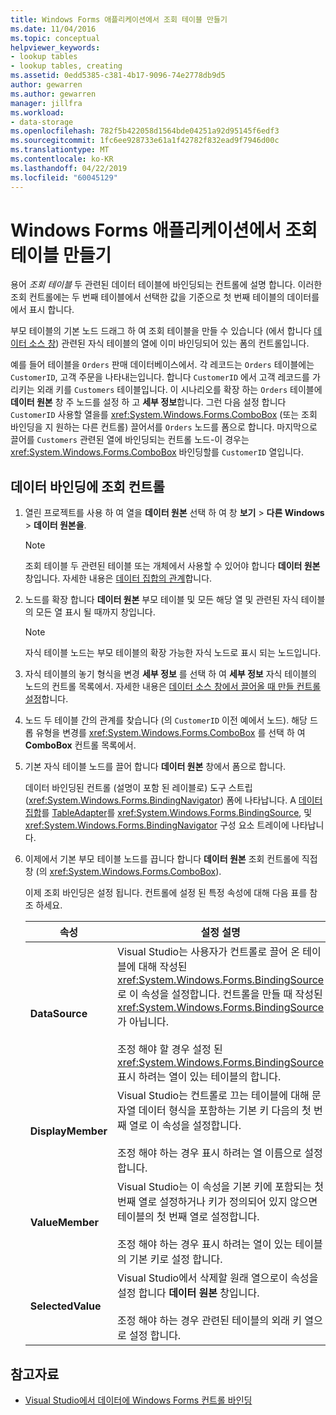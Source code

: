 ```yaml
---
title: Windows Forms 애플리케이션에서 조회 테이블 만들기
ms.date: 11/04/2016
ms.topic: conceptual
helpviewer_keywords:
- lookup tables
- lookup tables, creating
ms.assetid: 0edd5385-c381-4b17-9096-74e2778db9d5
author: gewarren
ms.author: gewarren
manager: jillfra
ms.workload:
- data-storage
ms.openlocfilehash: 782f5b422058d1564bde04251a92d95145f6edf3
ms.sourcegitcommit: 1fc6ee928733e61a1f42782f832ead9f7946d00c
ms.translationtype: MT
ms.contentlocale: ko-KR
ms.lasthandoff: 04/22/2019
ms.locfileid: "60045129"
---
```

# <a name="create-lookup-tables-in-windows-forms-applications"></a>Windows Forms 애플리케이션에서 조회 테이블 만들기

용어 *조회 테이블* 두 관련된 데이터 테이블에 바인딩되는 컨트롤에 설명 합니다. 이러한 조회 컨트롤에는 두 번째 테이블에서 선택한 값을 기준으로 첫 번째 테이블의 데이터를에서 표시 합니다.

부모 테이블의 기본 노드 드래그 하 여 조회 테이블을 만들 수 있습니다 (에서 합니다 [데이터 소스 창](add-new-data-sources.md#data-sources-window)) 관련된 자식 테이블의 열에 이미 바인딩되어 있는 폼의 컨트롤입니다.

예를 들어 테이블을 `Orders` 판매 데이터베이스에서. 각 레코드는 `Orders` 테이블에는 `CustomerID`, 고객 주문을 나타내는입니다. 합니다 `CustomerID` 에서 고객 레코드를 가리키는 외래 키를 `Customers` 테이블입니다. 이 시나리오를 확장 하는 `Orders` 테이블에 **데이터 원본** 창 주 노드를 설정 하 고 **세부 정보**합니다. 그런 다음 설정 합니다 `CustomerID` 사용할 열을를 <xref:System.Windows.Forms.ComboBox> (또는 조회 바인딩을 지 원하는 다른 컨트롤) 끌어서를 `Orders` 노드를 폼으로 합니다. 마지막으로 끌어를 `Customers` 관련된 열에 바인딩되는 컨트롤 노드-이 경우는 <xref:System.Windows.Forms.ComboBox> 바인딩할를 `CustomerID` 열입니다.

## <a name="to-databind-a-lookup-control"></a>데이터 바인딩에 조회 컨트롤

1. 열린 프로젝트를 사용 하 여 열을 **데이터 원본** 선택 하 여 창 **보기** > **다른 Windows** > **데이터 원본을**.

    > [!NOTE]
    > 조회 테이블 두 관련된 테이블 또는 개체에서 사용할 수 있어야 합니다 **데이터 원본** 창입니다. 자세한 내용은 [데이터 집합의 관계](relationships-in-datasets.md)합니다.

2. 노드를 확장 합니다 **데이터 원본** 부모 테이블 및 모든 해당 열 및 관련된 자식 테이블의 모든 열 표시 될 때까지 창입니다.

    > [!NOTE]
    > 자식 테이블 노드는 부모 테이블의 확장 가능한 자식 노드로 표시 되는 노드입니다.

3. 자식 테이블의 놓기 형식을 변경 **세부 정보** 를 선택 하 여 **세부 정보** 자식 테이블의 노드의 컨트롤 목록에서. 자세한 내용은 [데이터 소스 창에서 끌어올 때 만들 컨트롤 설정](../data-tools/set-the-control-to-be-created-when-dragging-from-the-data-sources-window.md)합니다.

4. 노드 두 테이블 간의 관계를 찾습니다 (의 `CustomerID` 이전 예에서 노드). 해당 드롭 유형을 변경를 <xref:System.Windows.Forms.ComboBox> 를 선택 하 여 **ComboBox** 컨트롤 목록에서.

5. 기본 자식 테이블 노드를 끌어 합니다 **데이터 원본** 창에서 폼으로 합니다.

     데이터 바인딩된 컨트롤 (설명이 포함 된 레이블로) 도구 스트립 (<xref:System.Windows.Forms.BindingNavigator>) 폼에 나타납니다. A [데이터 집합](../data-tools/dataset-tools-in-visual-studio.md)를 [TableAdapter](../data-tools/create-and-configure-tableadapters.md)를 <xref:System.Windows.Forms.BindingSource>, 및 <xref:System.Windows.Forms.BindingNavigator> 구성 요소 트레이에 나타납니다.

6. 이제에서 기본 부모 테이블 노드를 끕니다 합니다 **데이터 원본** 조회 컨트롤에 직접 창 (의 <xref:System.Windows.Forms.ComboBox>).

     이제 조회 바인딩은 설정 됩니다. 컨트롤에 설정 된 특정 속성에 대해 다음 표를 참조 하세요.

    |속성|설정 설명|
    |--------------| - |
    |**DataSource**|Visual Studio는 사용자가 컨트롤로 끌어 온 테이블에 대해 작성된 <xref:System.Windows.Forms.BindingSource>로 이 속성을 설정합니다. 컨트롤을 만들 때 작성된 <xref:System.Windows.Forms.BindingSource>가 아닙니다.<br /><br /> 조정 해야 할 경우 설정 된 <xref:System.Windows.Forms.BindingSource> 표시 하려는 열이 있는 테이블의 합니다.|
    |**DisplayMember**|Visual Studio는 컨트롤로 끄는 테이블에 대해 문자열 데이터 형식을 포함하는 기본 키 다음의 첫 번째 열로 이 속성을 설정합니다.<br /><br /> 조정 해야 하는 경우 표시 하려는 열 이름으로 설정 합니다.|
    |**ValueMember**|Visual Studio는 이 속성을 기본 키에 포함되는 첫 번째 열로 설정하거나 키가 정의되어 있지 않으면 테이블의 첫 번째 열로 설정합니다.<br /><br /> 조정 해야 하는 경우 표시 하려는 열이 있는 테이블의 기본 키로 설정 합니다.|
    |**SelectedValue**|Visual Studio에서 삭제할 원래 열으로이 속성을 설정 합니다 **데이터 원본** 창입니다.<br /><br /> 조정 해야 하는 경우 관련된 테이블의 외래 키 열으로 설정 합니다.|

## <a name="see-also"></a>참고자료

- [Visual Studio에서 데이터에 Windows Forms 컨트롤 바인딩](../data-tools/bind-windows-forms-controls-to-data-in-visual-studio.md)